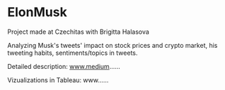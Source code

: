 # ElonMusk
Project made at Czechitas with Brigitta Halasova

Analyzing Musk's tweets' impact on stock prices and crypto market, his tweeting habits, sentiments/topics in tweets.

Detailed description: www.medium...... 

Vizualizations in Tableau: www......
